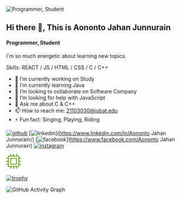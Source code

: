 ![Programmer, Student](https://scontent.fdac7-1.fna.fbcdn.net/v/t39.30808-6/309267731_1175389646347564_144135783660339040_n.jpg?_nc_cat=105&ccb=1-7&_nc_sid=09cbfe&_nc_eui2=AeHD6uG_lgzqHSogj7YfzMGXPIHa587EALQ8gdrnzsQAtK022fRMSNY36VzBjr0HbYl0quyZ6wD3eAUBMJeV2w4H&_nc_ohc=gapQ_1e7SlUAX9Y9K-q&tn=aog3VGQRR0D-Kt-m&_nc_ht=scontent.fdac7-1.fna&oh=00_AT90MWJGVUoKPLP1wy6H8t41_Q38y2ElKzVRx8R6RrqQQA&oe=6351E3BC)

## Hi there 👋, This is Aononto Jahan Junnurain
#### Programmer, Student
I'm so much energetic about learning new topics.

Skills: REACT / JS / HTML / CSS / C / C++

- 🔭 I’m currently working on Study 
- 🌱 I’m currently learning Java 
- 👯 I’m looking to collaborate on Software Company 
- 🤔 I’m looking for help with JavaScript 
- 💬 Ask me about C & C++ 
- 📫 How to reach me: 21103030@iubat.edu 
- ⚡ Fun fact: Singing, Playing, Riding 


[<img src='https://cdn.jsdelivr.net/npm/simple-icons@3.0.1/icons/github.svg' alt='github' height='40'>](https://github.com/AonontoJahanJunnurain)  [<img src='https://cdn.jsdelivr.net/npm/simple-icons@3.0.1/icons/linkedin.svg' alt='linkedin' height='40'>](https://www.linkedin.com/in/Aononto Jahan Junnurain/)  [<img src='https://cdn.jsdelivr.net/npm/simple-icons@3.0.1/icons/facebook.svg' alt='facebook' height='40'>](https://www.facebook.com/Aononto Jahan Junnurain)  [<img src='https://cdn.jsdelivr.net/npm/simple-icons@3.0.1/icons/instagram.svg' alt='instagram' height='40'>](https://www.instagram.com/its_junnu_rain/)  

<a href='https://docs.github.com/en/developers'><img src='https://raw.githubusercontent.com/acervenky/animated-github-badges/master/assets/devbadge.gif' width='40' height='40'></a> 

[![trophy](https://github-profile-trophy.vercel.app/?username=AonontoJahanJunnurain)](https://github.com/ryo-ma/github-profile-trophy)

![GitHub Activity Graph](https://activity-graph.herokuapp.com/graph?username=AonontoJahanJunnurain)  

